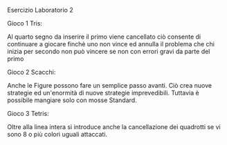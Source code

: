 
Esercizio Laboratorio 2


Gioco 1 Tris:

Al quarto segno da inserire il primo viene cancellato ciò consente di continuare a giocare finchè uno non vince ed annulla il problema che chi inizia per secondo non può vincere se non con errori gravi da parte del primo


Gioco 2 Scacchi:

Anche le Figure possono fare un semplice passo avanti. Ciò crea nuove strategie ed un'enormità di nuove strategie imprevedibili.
Tuttavia è possibile mangiare solo con mosse Standard.


Gioco 3 Tetris:

Oltre alla linea intera si introduce anche la cancellazione dei quadrotti se vi sono 8 o più colori uguali attaccati.

